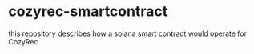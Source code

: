 # cozyrec-smartcontract
this repository describes how a solana smart contract would operate for CozyRec
